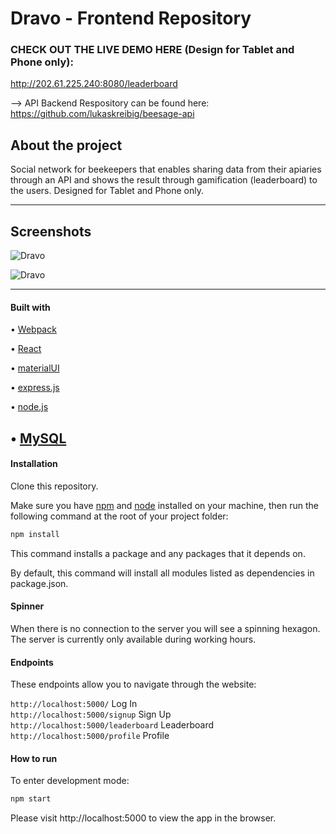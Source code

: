# Dravo - Frontend Repository

### CHECK OUT THE LIVE DEMO HERE (Design for Tablet and Phone only):
http://202.61.225.240:8080/leaderboard

--> API Backend Respository can be found here:
https://github.com/lukaskreibig/beesage-api

## About the project

 Social network for beekeepers that enables sharing data from their apiaries through an API and shows the result through gamification (leaderboard) to the users.
 Designed for Tablet and Phone only.
 
---


## Screenshots
 
![Dravo](https://www.lukaskreibig.com/wp-content/uploads/beekeeper-app.png)

![Dravo](https://www.lukaskreibig.com/wp-content/uploads/leaderboard-tablet.png)

---

#### Built with

• [Webpack](https://webpack.js.org/)

• [React](https://reactjs.org/)

• [materialUI](https://material-ui.com/)

• [express.js](https://expressjs.com/de/)

• [node.js](https://nodejs.org/en/)

• [MySQL](https://www.mysql.com/)
---

#### Installation

Clone this repository.

Make sure you have [npm](https://www.npmjs.com/) and [node](https://nodejs.org/en/) installed on your machine, then run the following command at the root of your project folder:

```bash
npm install
```

This command installs a package and any packages that it depends on.

By default, this command will install all modules listed as dependencies in package.json.

#### Spinner

When there is no connection to the server you will see a spinning hexagon. The server is currently only available during working hours.

#### Endpoints

These endpoints allow you to navigate through the website:

`http://localhost:5000/` Log In <br>
`http://localhost:5000/signup` Sign Up <br>
`http://localhost:5000/leaderboard` Leaderboard <br>
`http://localhost:5000/profile` Profile <br>

#### How to run

To enter development mode:

```bash
npm start
```

Please visit http://localhost:5000 to view the app in the browser.
